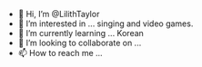 - 👋 Hi, I’m @LilithTaylor
- 👀 I’m interested in ... singing and video games.
- 🌱 I’m currently learning ... Korean
- 💞️ I’m looking to collaborate on ...
- 📫 How to reach me ...

<!---
LilithTaylor/LilithTaylor is a ✨ special ✨ repository because its `README.md` (this file) appears on your GitHub profile.
You can click the Preview link to take a look at your changes.
--->
